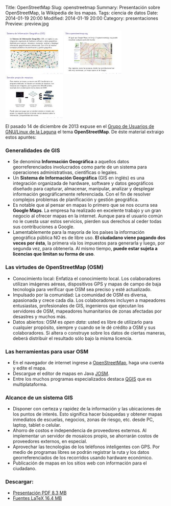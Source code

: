 Title: OpenStreetMap
Slug: openstreetmap
Summary: Presentación sobre OpenStreetMap, la Wikipedia de los mapas.
Tags: ciencia de datos
Date: 2014-01-19 20:00
Modified: 2014-01-19 20:00
Category: presentaciones
Preview: preview.jpg


![OSM 1](openstreetmap01.jpg)
![OSM 2](openstreetmap02.jpg)
![OSM 3](openstreetmap03.jpg)

El pasado 14 de diciembre de 2013 expuse en el [Grupo de Usuarios de GNU/Linux de la Laguna](http://gulag.org.mx) el tema **OpenStreetMap**. De éste material extraigo estos apuntes:

### Generalidades de GIS

* Se denomina **Información Geográfica** a aquellos datos georreferenciados involucrados como parte de un sistema para operaciones administrativas, científicas o legales.
* Un **Sistema de Información Geográfica** (GIS en inglés) es una integración organizada de hardware, software y datos geográficos diseñado para capturar, almacenar, manipular, analizar y desplegar información geográficamente referenciada. Con el fin de resolver complejos problemas de planificación y gestión geográfica.
* Es notable que al pensar en mapas lo primero que se nos ocurra sea **Google Maps**. La empresa ha realizado en excelente trabajo y un gran negocio al ofrecer mapas en la internet. Aunque para el usuario común no le cuesta usar estos servicios, pierden sus derechos al ceder todas sus contribuciones a Google.
* Lamentablemente para la mayoría de los países la información geográfica pública NO es de libre uso. **El ciudadano viene pagando dos veces por ésta**, la primera vía los impuestos para generarla y luego, por segunda vez, para obtenerla. Al mismo tiempo, **puede estar sujeta a licencias que limitan su forma de uso**.

### Las virtudes de OpenStreetMap (OSM)

* Conocimiento local: Enfatiza el conocimiento local. Los colaboradores utilizan imágenes aéreas, dispositivos GPS y mapas de campo de baja tecnología para verificar que OSM sea preciso y esté actualizado.
* Impulsado por la comunidad: La comunidad de OSM es diversa, apasionada y crece cada día. Los colaboradores incluyen a mapeadores entusiastas, profesionales de GIS, ingenieros que ejecutan los servidores de OSM, mapeadores humanitarios de zonas afectadas por desastres y muchos más.
* Datos abiertos: OSM es _open data_: usted es libre de utilizarlo para cualquier propósito, siempre y cuando se le dé crédito a OSM y sus colaboradores. Si altera o construye sobre los datos de ciertas maneras, deberá distribuir el resultado sólo bajo la misma licencia.

### Las herramientas para usar OSM

* En el navegador de internet ingrese a [OpenStreetMap](http://www.openstreetmap.org), haga una cuenta y edite el mapa.
* Descargue el editor de mapas en Java [JOSM](https://josm.openstreetmap.de/).
* Entre los muchos programas especializados destaca [QGIS](http://qgis.org/) que es multiplataforma.

### Alcance de un sistema GIS

* Disponer con certeza y rapidez de la información y las ubicaciones de los puntos de interés. Esto significa hacer búsquedas y obtener mapas inmediatos de escuelas, negocios, zonas de riesgo, etc. desde PC, laptop, tablet o celular.
* Ahorro de costos e independencia de proveedores externos. Al implementar un servidor de mosaicos propio, se ahorrarán costos de proveedores externos, en especial.
* Aprovechar las tecnologías de los teléfonos inteligentes con GPS. Por medio de programas libres se podrán registrar la ruta y los datos georreferenciados de los recorridos usando hardware económico.
* Publicación de mapas en los sitios web con información para el ciudadano.

### Descargar:

* [Presentación PDF 8.3 MB](openstreetmap.pdf)
* [Fuentes LaTeX 16.4 MB](openstreetmap.tar.gz)
